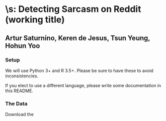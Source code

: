 # \s: Detecting Sarcasm on Reddit (working title)
## Artur Saturnino, Keren de Jesus, Tsun Yeung, Hohun Yoo

### Setup
We will use Python 3+ and R 3.5+. Please be sure to have these to avoid inconsistencies.

If you elect to use a different language, please write some documentation in this README.

### The Data
Download the  

